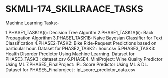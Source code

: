 # SKMLI-174_SKILLRAACE_TASKS
Machine Learning Tasks:-

1.PHASE1_TASK1A(i): Decision Tree Algoritm
2.PHASE1_TASK1A(ii): Back Propagation Algorithm
3.PHASE1_TASK1B: Naive Bayesian Classifier for Text Classification
4.PHASE2-TASK2: Bike Ride-Request Predictions based on particular hour. Dataset for PHASE2_TASK2 : hour.csv
5.PHASE3_TASK3: Health Disorder Predictor Using Machine Learning. Dataset for PHASE3_TASK3 : dataset.csv
6.PHASE4_MiniProject: Wine Quality Predictor Using ML
7.PHASE5_FinalProject: IPL Score Predictor Using ML & DL. Dataset for PHASE5_Finalproject : ipl_score_predictor_data.csv
